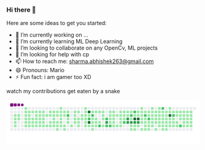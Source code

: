 ### Hi there 👋




Here are some ideas to get you started:

- 🔭 I’m currently working on ...
- 🌱 I’m currently learning ML Deep Learning
- 👯 I’m looking to collaborate on any OpenCv, ML projects
- 🤔 I’m looking for help with cp
- 📫 How to reach me: sharma.abhishek263@gmail.com
- 😄 Pronouns: Mario
- ⚡ Fun fact: i am gamer too XD

watch my contributions get eaten by a snake

![snake gif](https://github.com/Mario263/sankeeatingcontribution/blob/output/github-contribution-grid-snake.gif)


